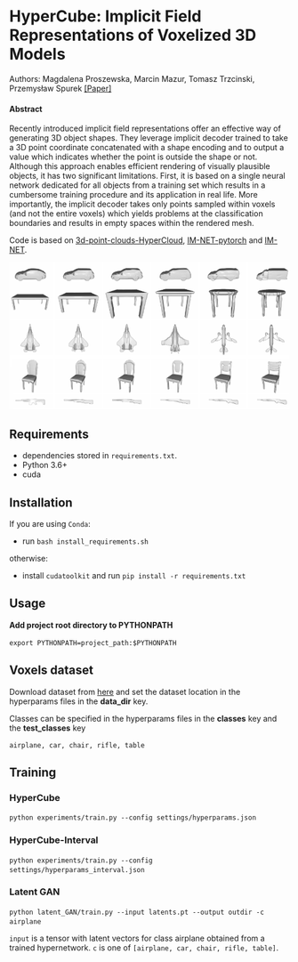 

# HyperCube: Implicit Field Representations of Voxelized 3D Models 

Authors: Magdalena Proszewska, Marcin Mazur, Tomasz Trzcinski, Przemysław Spurek
[[Paper]](http://arxiv.org/abs/2110.05770)

#### Abstract
Recently introduced implicit field representations offer an effective way of generating 3D object shapes. They leverage implicit decoder trained to take a 3D point coordinate concatenated with a shape encoding and to output a value which indicates whether the point is outside the shape or not. Although this approach enables efficient rendering of visually plausible objects, it has two significant limitations. First, it is based on a single neural network dedicated for all objects from a training set which results in a cumbersome training procedure and its application in real life. More importantly, the implicit decoder takes only points sampled within voxels (and not the entire voxels) which yields problems at the classification boundaries and results in empty spaces within the rendered mesh.

Code is based on [3d-point-clouds-HyperCloud](https://github.com/gmum/3d-point-clouds-HyperCloud), [IM-NET-pytorch](https://github.com/czq142857/IM-NET-pytorch) and [IM-NET](https://github.com/czq142857/IM-NET).

<img src='imgs/teaser.png' />


## Requirements
- dependencies stored in `requirements.txt`.
- Python 3.6+
- cuda

## Installation
If you are using `Conda`:
- run `bash install_requirements.sh` 

otherwise:
- install `cudatoolkit` and run `pip install -r requirements.txt`

## Usage
**Add project root directory to PYTHONPATH**

```export PYTHONPATH=project_path:$PYTHONPATH```

## Voxels dataset

Download dataset from [here](https://drive.google.com/file/d/1ykE6MB2iW1Dk5t4wRx85MgpggeoyAqu3/view) and set the dataset location in the hyperparams files in the **data_dir** key.
 
 Classes can be specified in the hyperparams files in the **classes** key and the **test_classes** key
```
airplane, car, chair, rifle, table
```


## Training

### HyperCube
`python experiments/train.py --config settings/hyperparams.json`

### HyperCube-Interval
`python experiments/train.py --config settings/hyperparams_interval.json`

### Latent GAN
`python latent_GAN/train.py --input latents.pt --output outdir -c airplane`

`input` is a tensor with latent vectors for class airplane obtained from a trained hypernetwork. `c` is one of `[airplane, car, chair, rifle, table]`.


